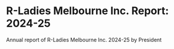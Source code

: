 # R-Ladies Melbourne Inc. Report: 2024-25
Annual report of R-Ladies Melbourne Inc. 2024-25 by President
